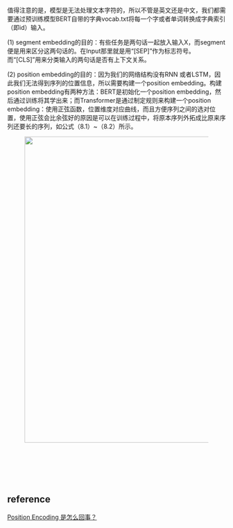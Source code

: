 <p>值得注意的是，模型是无法处理文本字符的，所以不管是英文还是中文，我们都需要通过预训练模型BERT自带的字典vocab.txt将每一个字或者单词转换成字典索引（即id）输入。</p><p>(1) segment embedding的目的：有些任务是两句话一起放入输入X，而segment便是用来区分这两句话的。在Input那里就是用“[SEP]”作为标志符号。而“[CLS]”用来分类输入的两句话是否有上下文关系。</p><p>(2) position embedding的目的：因为我们的网络结构没有RNN 或者LSTM，因此我们无法得到序列的位置信息，所以需要构建一个position embedding。构建position embedding有两种方法：BERT是初始化一个position embedding，然后通过训练将其学出来；而Transformer是通过制定规则来构建一个position embedding：使用正弦函数，位置维度对应曲线，而且方便序列之间的选对位置，使用正弦会比余弦好的原因是可以在训练过程中，将原本序列外拓成比原来序列还要长的序列，如公式（8.1）~（8.2）所示。</p><figure data-size="normal"><noscript><img src="https://pic4.zhimg.com/50/v2-4c4d98fd827d401663cdc0d6ab8fbbd0_hd.jpg?source=1940ef5c" data-caption="" data-size="normal" data-rawwidth="706" data-rawheight="148" class="origin_image zh-lightbox-thumb" width="706" data-original="https://picb.zhimg.com/v2-4c4d98fd827d401663cdc0d6ab8fbbd0_r.jpg?source=1940ef5c"/></noscript><img src="data:image/svg+xml;utf8,&lt;svg xmlns=&#39;http://www.w3.org/2000/svg&#39; width=&#39;706&#39; height=&#39;148&#39;&gt;&lt;/svg&gt;" data-caption="" data-size="normal" data-rawwidth="706" data-rawheight="148" class="origin_image zh-lightbox-thumb lazy" width="706" data-original="https://picb.zhimg.com/v2-4c4d98fd827d401663cdc0d6ab8fbbd0_r.jpg?source=1940ef5c" data-actualsrc="https://pic4.zhimg.com/50/v2-4c4d98fd827d401663cdc0d6ab8fbbd0_hd.jpg?source=1940ef5c"/></figure>

## reference
[Position Encoding 是怎么回事？](https://www.zhihu.com/question/56476625/answer/1034797392)
